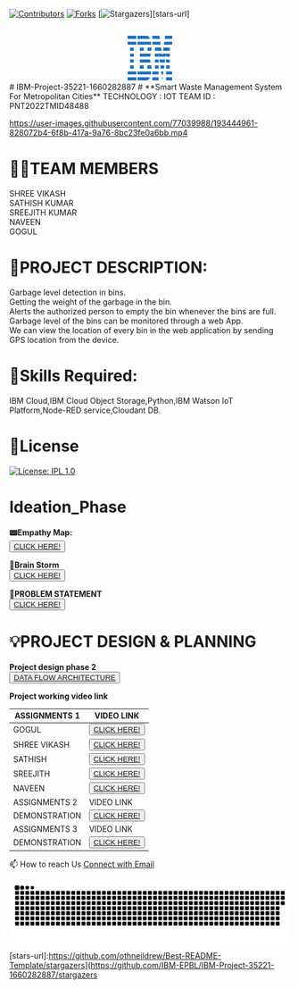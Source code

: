 [![Contributors][contributors-shield]][contributors-url]
[![Forks][forks-shield]][forks-url]
[![Stargazers][stars-shield]][stars-url]

<!-- PROJECT LOGO -->
<br />
<div align="center">
  <a href="https://github.com/othneildrew/Best-README-Template">
    <img src="https://github.com/gogulkrish/readmetemp/blob/master/images/IBM_logo.svg.png" alt="Logo" width="80" height="80">
  </a>

</div>
# IBM-Project-35221-1660282887
# **Smart Waste Management System For Metropolitan Cities**   
TECHNOLOGY : IOT        
TEAM ID : PNT2022TMID48488     

https://user-images.githubusercontent.com/77039988/193444961-828072b4-6f8b-417a-9a76-8bc23fe0a6bb.mp4                 



                        
# **👩‍👦TEAM MEMBERS**          
SHREE VIKASH          
SATHISH KUMAR         
SREEJITH KUMAR         
NAVEEN        
GOGUL      

# **📜PROJECT DESCRIPTION:**          
Garbage level detection in bins.     
Getting the weight of the garbage in the bin.      
Alerts the authorized person to empty the bin whenever the bins are full.     
Garbage level of the bins can be monitored through a web App.        
We can view the location of every bin in the web application by sending GPS location from the device.    

# **🎯Skills Required:**        
IBM Cloud,IBM Cloud Object Storage,Python,IBM Watson IoT Platform,Node-RED service,Cloudant DB.

# **🔑License**
[![License: IPL 1.0](https://img.shields.io/badge/License-IPL_1.0-blue.svg)](https://github.com/IBM-EPBL/IBM-Project-35221-1660282887/blob/main/LICENSE)


# **Ideation_Phase**    
**📟Empathy Map:**   
<button>
    <a href="https://app.mural.co/invitation/mural/dustman6223/1664079106945?sender=u6b7ea29e002e68fc55c83285&key=8bbced52-3b28-4631-b925-bc5ff2e6c22a  ">CLICK HERE!  </a>
</button>        
   
**🧠Brain Storm**   
<button>
    <a href="https://app.mural.co/invitation/mural/gogulkrish6500/1664783545250?sender=u1442bd002065f0c4d0984849&key=d7cc03dd-1efa-416e-9093-6ae0589d1f51">CLICK HERE!  </a>
</button>        
              
**🧮PROBLEM STATEMENT**     
<button>
    <a href="https://miro.com/app/board/uXjVPT9Yf8M=/?share_link_id=753624075237   ">CLICK HERE!  </a>
</button>     

# **💡PROJECT DESIGN & PLANNING**    
**Project design phase 2**          
<button>
    <a href="https://app.mural.co/t/gogul8628/m/gogul8628/1664889846692/5ba1e200cd6b92d433ad44109fc8103d60dacf1b?sender=u22f91ee78dcda11de8422080">DATA FLOW ARCHITECTURE</a>
</button>       
   
   
   
**Project working video link**          
  
| ASSIGNMENTS 1 | VIDEO LINK    |
| ------------- | ------------- |
| GOGUL         | <button> <a href="https://screenrec.com/share/mts31hHi4S ">CLICK HERE!  </a></button>                                            |
| SHREE VIKASH  | <button> <a href="https://drive.google.com/file/d/1akgN59ZzqH6H5qCDOujX_IQyyEaULSGh/view?usp=sharing">CLICK HERE!  </a> </button> |
| SATHISH       | <button><a href="https://drive.google.com/file/d/1KAf6tt83SOkA04bFOweWaNKUpN_cNlRZ/view?usp=sharing">CLICK HERE!  </a> </button> |
| SREEJITH      | <button><a href="https://drive.google.com/file/d/1KAf6tt83SOkA04bFOweWaNKUpN_cNlRZ/view?usp=sharing">CLICK HERE!  </a> </button> |
| NAVEEN        | <button><a href="https://drive.google.com/file/d/1wvrCaCVbYAUJTmoTP2XPsQfVFtYNjToR/view?usp=drivesdk">CLICK HERE!  </a> </button>|
| ASSIGNMENTS 2 | VIDEO LINK    |
| DEMONSTRATION | <button> <a href="https://screenrec.com/share/eGjWXHAFON">CLICK HERE!  </a></button>                                             |
| ASSIGNMENTS 3 | VIDEO LINK    |
| DEMONSTRATION | <button> <a href="https://screenrec.com/share/Piblrx9gKY">CLICK HERE!  </a></button>                                             |

 📫 How to reach Us <a href = "mailto: gogulkrish84984@gmail.com">Connect with Email</a>

![Snake animation](https://github.com/gogulkrish/snak-/blob/main/rafaballerini-output/github-contribution-grid-snake.svg)

<!-- MARKDOWN LINKS & IMAGES -->
<!-- https://www.markdownguide.org/basic-syntax/#reference-style-links -->
[contributors-shield]: https://img.shields.io/github/contributors/IBM-EPBL/IBM-Project-35221-1660282887.svg?style=for-the-badge
[contributors-url]:https://github.com/IBM-EPBL/IBM-Project-35221-1660282887/graphs/contributors
[forks-shield]: https://img.shields.io/github/forks/IBM-EPBL/IBM-Project-35221-1660282887.svg?style=for-the-badge
[forks-url]:https://github.com/IBM-EPBL/IBM-Project-35221-1660282887/network/members
[stars-shield]: https://img.shields.io/github/stars/IBM-EPBL/IBM-Project-35221-1660282887.svg?style=for-the-badge
[stars-url]:https://github.com/othneildrew/Best-README-Template/stargazers](https://github.com/IBM-EPBL/IBM-Project-35221-1660282887/stargazers

 
